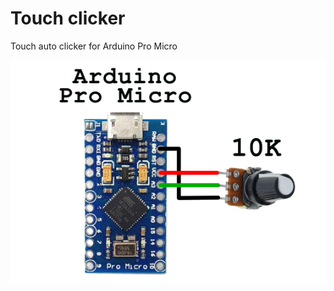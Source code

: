 # Touch clicker
 Touch auto clicker for Arduino Pro Micro

![Schematic](https://github.com/StanleyMorgan/clicker/blob/main/schematic.png)
